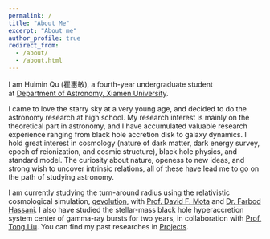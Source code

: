 ```yaml
---
permalink: /
title: "About Me"
excerpt: "About me"
author_profile: true
redirect_from:
  - /about/
  - /about.html
---
```


I am Huimin Qu (瞿惠敏), a fourth-year undergraduate student at [Department of Astronomy, Xiamen University](https://astro.xmu.edu.cn/).

I came to love the starry sky at a very young age, and decided to do the astronomy research at high school. My research interest is mainly on the theoretical part in astronomy, and I have accumulated valuable research experience ranging from black hole accretion disk to galaxy dynamics. I hold great interest in cosmology (nature of dark matter, dark energy survey, epoch of reionization, and cosmic structure), black hole physics, and standard model. The curiosity about nature, openess to new ideas, and strong wish to uncover intrinsic relations, all of these have lead me to go on the path of studying astronomy.

I am currently studying the turn-around radius using the  relativistic cosmological simulation, [gevolution](https://github.com/gevolution-code/), with [Prof. David F. Mota](http://www.mn.uio.no/astro/english/people/aca/mota/) and [Dr. Farbod Hassani](https://www.mn.uio.no/astro/english/people/aca/hassanif/index.html). I also have studied the stellar-mass black hole hyperaccretion system center of gamma-ray bursts for two years, in collaboration with [Prof. Tong Liu](https://astro.xmu.edu.cn/info/1036/1295_1.htm). You can find my past researches in [Projects](https://huiminqu.github.io/projects/).

<script type="text/javascript" src="//rf.revolvermaps.com/0/0/8.js?i=5wnai2oesm2&amp;m=0&amp;c=ff0000&amp;cr1=ffffff&amp;f=arial&amp;l=33" async="async"></script>